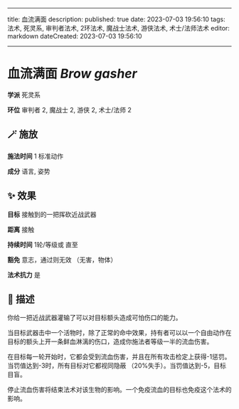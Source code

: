 
---
title: 血流满面
description: 
published: true
date: 2023-07-03 19:56:10
tags: 法术, 死灵系, 审判者法术, 2环法术, 魔战士法术, 游侠法术, 术士/法师法术
editor: markdown
dateCreated: 2023-07-03 19:56:10

---

# **血流满面** *Brow gasher*

**学派** 死灵系 

**环位** 审判者 2, 魔战士 2, 游侠 2, 术士/法师 2

## 🪄 施放

**施法时间** 1 标准动作

**成分** 语言, 姿势

## ✨ 效果 

**目标** 接触到的一把挥砍近战武器 

**距离** 接触  

**持续时间** 1轮/等级或 直至 

**豁免** 意志，通过则无效 （无害，物体）

**法术抗力** 是

## 📖 描述

你给一把近战武器灌输了可以对目标额头造成可怕伤口的能力。

当目标武器击中一个活物时，除了正常的命中效果，持有者可以以一个自由动作在目标的额头上开一条鲜血淋漓的伤口，造成你施法者等级一半的流血伤害。

在目标每一轮开始时，它都会受到流血伤害，并且在所有攻击检定上获得-1惩罚。当罚值达到-3时，所有目标对它都视同隐蔽 （20%失手）。当罚值达到-5，目标目盲。

停止流血伤害将结束法术对该生物的影响。一个免疫流血的目标也免疫这个法术的影响。
    